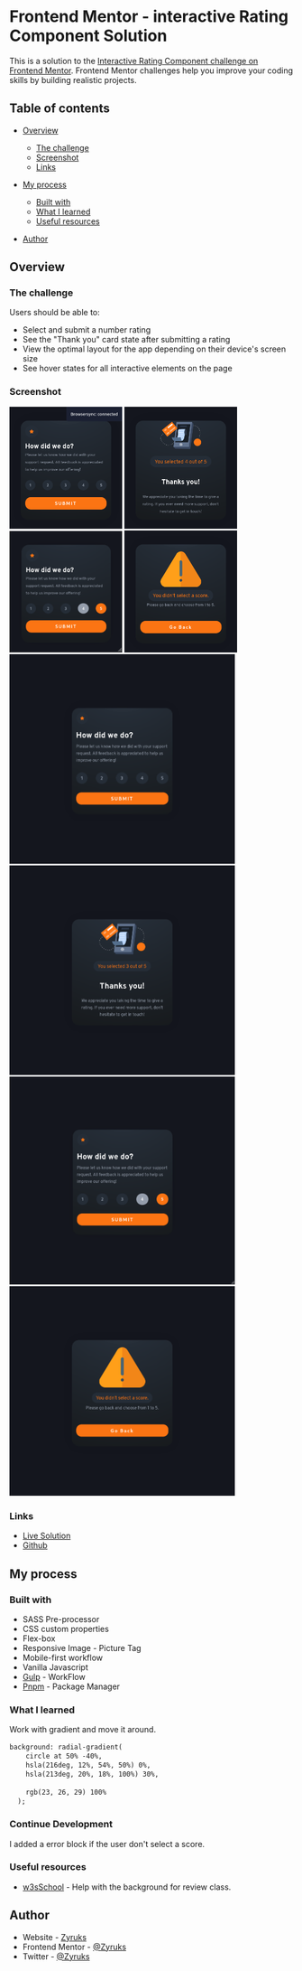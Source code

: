 # Frontend Mentor - interactive Rating Component Solution

This is a solution to the [Interactive Rating Component challenge on Frontend Mentor](https://www.frontendmentor.io/challenges/interactive-rating-component-koxpeBUmI). Frontend Mentor challenges help you improve your coding skills by building realistic projects.

## Table of contents

- [Overview](#overview)
  - [The challenge](#the-challenge)
  - [Screenshot](#screenshot)
  - [Links](#links)
- [My process](#my-process)

  - [Built with](#built-with)
  - [What I learned](#what-i-learned)
  - [Useful resources](#useful-resources)

- [Author](#author)

## Overview

### The challenge

Users should be able to:

- Select and submit a number rating
- See the "Thank you" card state after submitting a rating
- View the optimal layout for the app depending on their device's screen size
- See hover states for all interactive elements on the page

### Screenshot

<img src="./screenshots/mobile.png" width="200" >
<img src="./screenshots/mobile-active.png" width="200" >
<img src="./screenshots/mobile-hover.png" width="200" >
<img src="./screenshots/mobile-error.png" width="200" >
<img src="./screenshots/desktop.png" width="400">
<img src="./screenshots/desktop-active.png" width="400">
<img src="./screenshots/desktop-hover.png" width="400">
<img src="./screenshots/desktop-error.png" width="400">

### Links

- [Live Solution](https://interactive-rating-component-ez3lqn595-zyruks.vercel.app/)
- [Github](https://your-live-site-url.com)

## My process

### Built with

- SASS Pre-processor
- CSS custom properties
- Flex-box
- Responsive Image - Picture Tag
- Mobile-first workflow
- Vanilla Javascript
- [Gulp](https://gulpjs.com/) - WorkFlow
- [Pnpm](https://pnpm.io/) - Package Manager

### What I learned

Work with gradient and move it around.

```
background: radial-gradient(
    circle at 50% -40%,
    hsla(216deg, 12%, 54%, 50%) 0%,
    hsla(213deg, 20%, 18%, 100%) 30%,

    rgb(23, 26, 29) 100%
  );
```

### Continue Development

I added a error block if the user don't select a score.

### Useful resources

- [w3sSchool](https://www.w3schools.com/css/css3_gradients.asp) - Help with the background for review class.

## Author

- Website - [Zyruks](https://zyruks.com)
- Frontend Mentor - [@Zyruks](https://www.frontendmentor.io/profile/Zyruks)
- Twitter - [@Zyruks](https://www.twitter.com/zyruks)
